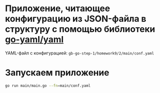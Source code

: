# Приложение, читающее конфигурацию из JSON-файла в структуру с помощью библиотеки [go-yaml/yaml](https://github.com/go-yaml/yaml)

YAML-файл с конфигурацией: `gb-go-step-1/homework9/2/main/conf.yaml`

# Запускаем приложение
```Bash
go run main/main.go --fn=main/conf.yaml
```
